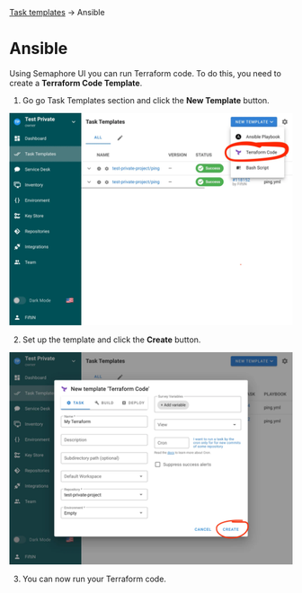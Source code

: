 <div class="breadcrumbs">
    <a href="/user-guide/task-templates/">Task templates</a>
    → Ansible
</div>

# Ansible

Using Semaphore UI you can run Terraform code. To do this, you need to create a **Terraform Code Template**.

1. Go go Task Templates section and click the **New Template** button.

![](<../../.gitbook/assets/terraform_1.webp>)

2. Set up the template and click the **Create** button.

![](<../../.gitbook/assets/terraform_2.webp>)

3. You can now run your Terraform code.